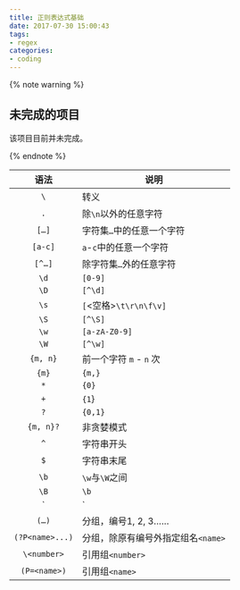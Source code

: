 ```yaml
---
title: 正则表达式基础
date: 2017-07-30 15:00:43
tags: 
- regex
categories: 
- coding
---
```


{% note warning %}

<h2>未完成的项目</h2>

该项目目前并未完成。

{% endnote %}

| 语法              | 说明                    |
| :-------------: | --------------------- |
| `\`             | 转义                    |
| `.`             | 除`\n`以外的任意字符          |
| `[…]`           | 字符集`…`中的任意一个字符        |
| `[a-c]`         | `a`-`c`中的任意一个字符       |
| `[^…]`          | 除字符集`…`外的任意字符         |
| `\d`            | `[0-9]`               |
| `\D`            | `[^\d]`               |
| `\s`            | `[`<空格>`\t\r\n\f\v]`  |
| `\S`            | `[^\S]`               |
| `\w`            | `[a-zA-Z0-9]`         |
| `\W`            | `[^\w]`               |
| `{m, n}`        | 前一个字符 `m` - `n` 次     |
| `{m}`           | `{m,}`                |
| `*`             | `{0}`                 |
| `+`             | `{1`}                 |
| `?`             | `{0,1}`               |
| `{m, n}?`       | 非贪婪模式                 |
| `^`             | 字符串开头                 |
| `$`             | 字符串末尾                 |
| `\b`            | `\w`与`\W`之间           |
| `\B`            | `\b`                  |
| `|`             | 左右表达式任意一个，先左后右 |
| `(…)`           | 分组，编号1, 2, 3……        |
| `(?P<name>...)` | 分组，除原有编号外指定组名`<name>` |
| `\<number>`     | 引用组`<number>`         |
| `(P=<name>)`    | 引用组`<name>`           |